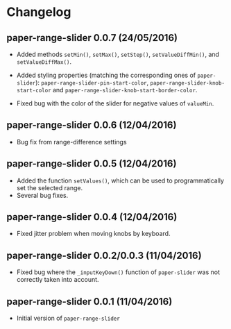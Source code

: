 # Changelog

## paper-range-slider 0.0.7 (24/05/2016)

- Added methods `setMin()`, `setMax()`, `setStep()`, `setValueDiffMin()`, and `setValueDiffMax()`.

- Added styling properties (matching the corresponding ones of `paper-slider`): `paper-range-slider-pin-start-color`, `paper-range-slider-knob-start-color` and `paper-range-slider-knob-start-border-color`.

- Fixed bug with the color of the slider for negative values of `valueMin`.

## paper-range-slider 0.0.6 (12/04/2016)

- Bug fix from range-difference settings

## paper-range-slider 0.0.5 (12/04/2016)

- Added the function `setValues()`, which can be used to programmatically set the selected range.
- Several bug fixes.

## paper-range-slider 0.0.4 (12/04/2016)

- Fixed jitter problem when moving knobs by keyboard.

## paper-range-slider 0.0.2/0.0.3 (11/04/2016)

- Fixed bug where the `_inputKeyDown()` function of `paper-slider` was not correctly taken into account.

## paper-range-slider 0.0.1 (11/04/2016)

- Initial version of `paper-range-slider`

